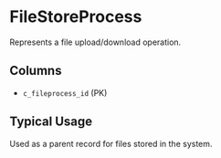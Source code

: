 # FileStoreProcess

Represents a file upload/download operation.

## Columns
- `c_fileprocess_id` (PK)

## Typical Usage
Used as a parent record for files stored in the system.
